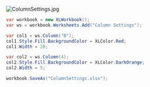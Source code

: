 ![ColumnSettings.jpg](http://download-codeplex.sec.s-msft.com/Download?ProjectName=closedxml&DownloadId=147548 "ColumnSettings.jpg")  

```c#
var workbook = new XLWorkbook();
var ws = workbook.Worksheets.Add("Column Settings");

var col1 = ws.Column("B");
col1.Style.Fill.BackgroundColor = XLColor.Red;
col1.Width = 20;

var col2 = ws.Column(4);
col2.Style.Fill.BackgroundColor = XLColor.DarkOrange;
col2.Width = 5;

workbook.SaveAs("ColumnSettings.xlsx");
```
